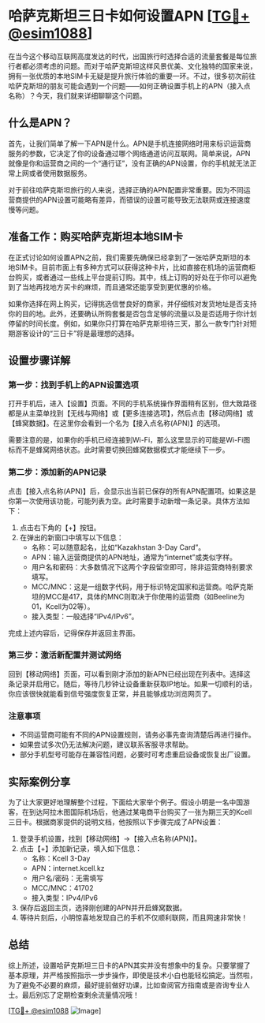 # 哈萨克斯坦三日卡如何设置APN [[TG💪+ @esim1088](https://t.me/s/esim1088)]

在当今这个移动互联网高度发达的时代，出国旅行时选择合适的流量套餐是每位旅行者都必须考虑的问题。而对于哈萨克斯坦这样风景优美、文化独特的国家来说，拥有一张优质的本地SIM卡无疑是提升旅行体验的重要一环。不过，很多初次前往哈萨克斯坦的朋友可能会遇到一个问题——如何正确设置手机上的APN（接入点名称）？今天，我们就来详细聊聊这个问题。

## 什么是APN？

首先，让我们简单了解一下APN是什么。APN是手机连接网络时用来标识运营商服务的参数，它决定了你的设备通过哪个网络通道访问互联网。简单来说，APN就像是你和运营商之间的一个“通行证”，没有正确的APN设置，你的手机就无法正常上网或者使用数据服务。

对于前往哈萨克斯坦旅行的人来说，选择正确的APN配置非常重要。因为不同运营商提供的APN设置可能略有差异，而错误的设置可能导致无法联网或连接速度慢等问题。

## 准备工作：购买哈萨克斯坦本地SIM卡

在正式讨论如何设置APN之前，我们需要先确保已经拿到了一张哈萨克斯坦的本地SIM卡。目前市面上有多种方式可以获得这种卡片，比如直接在机场的运营商柜台购买，或者通过一些线上平台提前订购。其中，线上订购的好处在于你可以避免到了当地再找地方买卡的麻烦，而且通常还能享受到更优惠的价格。

如果你选择在网上购买，记得挑选信誉良好的商家，并仔细核对发货地址是否支持你的目的地。此外，还要确认所购套餐是否包含足够的流量以及是否适用于你计划停留的时间长度。例如，如果你只打算在哈萨克斯坦待三天，那么一款专门针对短期游客设计的“三日卡”将是最理想的选择。

## 设置步骤详解

### 第一步：找到手机上的APN设置选项

打开手机后，进入【设置】页面。不同的手机系统操作界面稍有区别，但大致路径都是从主菜单找到【无线与网络】或【更多连接选项】，然后点击【移动网络】或【蜂窝数据】。在这里你会看到一个名为【接入点名称(APN)】的选项。

需要注意的是，如果你的手机已经连接到Wi-Fi，那么这里显示的可能是Wi-Fi图标而不是蜂窝网络状态。此时需要切换回蜂窝数据模式才能继续下一步。

### 第二步：添加新的APN记录

点击【接入点名称(APN)】后，会显示出当前已保存的所有APN配置项。如果这是你第一次使用该功能，可能列表为空。此时需要手动新增一条记录。具体方法如下：

1. 点击右下角的【+】按钮。
2. 在弹出的新窗口中填写以下信息：
   - 名称：可以随意起名，比如“Kazakhstan 3-Day Card”。
   - APN：输入运营商提供的APN地址，通常为“internet”或类似字样。
   - 用户名和密码：大多数情况下这两个字段留空即可，除非运营商特别要求填写。
   - MCC/MNC：这是一组数字代码，用于标识特定国家和运营商。哈萨克斯坦的MCC是417，具体的MNC则取决于你使用的运营商（如Beeline为01，Kcell为02等）。
   - 接入类型：一般选择“IPv4/IPv6”。

完成上述内容后，记得保存并返回主界面。

### 第三步：激活新配置并测试网络

回到【移动网络】页面，可以看到刚才添加的新APN已经出现在列表中。选择这条记录并启用它。随后，等待几秒钟让设备重新获取IP地址。如果一切顺利的话，你应该很快就能看到信号强度恢复正常，并且能够成功浏览网页了。

### 注意事项

- 不同运营商可能有不同的APN设置规则，请务必事先查询清楚后再进行操作。
- 如果尝试多次仍无法解决问题，建议联系客服寻求帮助。
- 部分手机型号可能存在兼容性问题，必要时可考虑重启设备或恢复出厂设置。

## 实际案例分享

为了让大家更好地理解整个过程，下面给大家举个例子。假设小明是一名中国游客，在到达阿拉木图国际机场后，他通过某电商平台购买了一张为期三天的Kcell三日卡。根据商家提供的说明文档，他按照以下步骤完成了APN设置：

1. 登录手机设置，找到【移动网络】->【接入点名称(APN)】。
2. 点击【+】添加新记录，填入如下信息：
   - 名称：Kcell 3-Day
   - APN：internet.kcell.kz
   - 用户名/密码：无需填写
   - MCC/MNC：41702
   - 接入类型：IPv4/IPv6
3. 保存后返回主页，选择刚创建的APN并开启蜂窝数据。
4. 等待片刻后，小明惊喜地发现自己的手机不仅顺利联网，而且网速非常快！

## 总结

综上所述，设置哈萨克斯坦三日卡的APN其实并没有想象中的复杂。只要掌握了基本原理，并严格按照指示一步步操作，即使是技术小白也能轻松搞定。当然啦，为了避免不必要的麻烦，最好提前做好功课，比如查阅官方指南或是咨询专业人士。最后别忘了定期检查剩余流量情况哦！

[[TG💪+ @esim1088](https://t.me/s/esim1088) ![Image](https://i.postimg.cc/4NQfJmqS/Snipaste-2025-05-13-00-14-12.png)]
